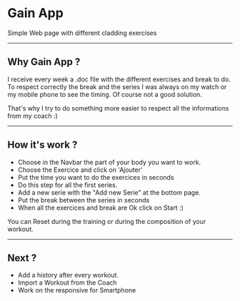 # Gain App
Simple Web page with different cladding exercises 

---

## Why Gain App ? 
I receive every week a .doc file with the different exercises and break to do. 
To respect correctly the break and the series I was always on my watch or my mobile phone to see the timing. Of course not a good solution. 

That's why I try to do something more easier to respect all the informations from my coach :)

---

## How it's work ? 

* Choose in the Navbar the part of your body you want to work. 
* Choose the Exercice and click on 'Ajouter'
* Put the time you want to do the exercices in seconds
* Do this step for all the first series. 
* Add a new serie with the "Add new Serie" at the bottom page.
* Put the break between the series in seconds
* When all the exercices and break are Ok click on Start :)

You can Reset during the training or during the composition of your workout. 

---

## Next ? 

- Add a history after every workout.
- Import a Workout from the Coach
- Work on the responsive for Smartphone